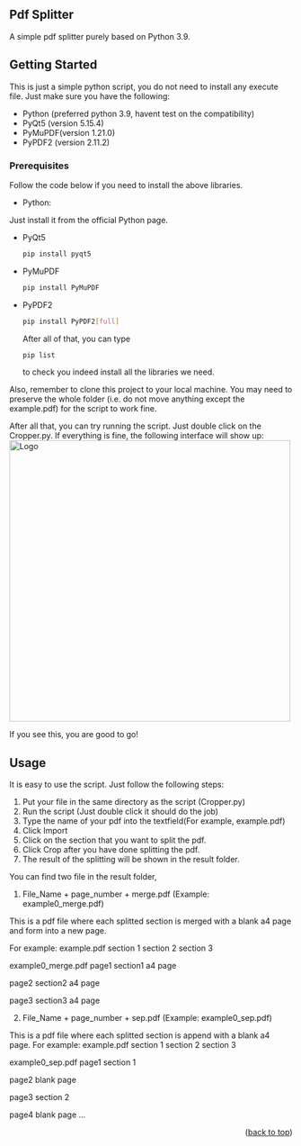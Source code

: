 <!-- Topic -->
## Pdf Splitter

A simple pdf splitter purely based on Python 3.9.

<!-- GETTING STARTED -->
## Getting Started

This is just a simple python script, you do not need to install any execute file. Just make sure you have the following:
* Python (preferred python 3.9, havent test on the compatibility)
* PyQt5  (version 5.15.4)
* PyMuPDF(version 1.21.0)
* PyPDF2 (version 2.11.2)

### Prerequisites

Follow the code below if you need to install the above libraries.
* Python:
 
 Just install it from the official Python page.
* PyQt5
  ```sh
  pip install pyqt5
  ```
* PyMuPDF
  ```sh
  pip install PyMuPDF
  ```
* PyPDF2
  ```sh
  pip install PyPDF2[full]
  ```
  
  After all of that, you can type 
    ```sh
  pip list
  ```
  to check you indeed install all the libraries we need.

Also, remember to clone this project to your local machine. You may need to preserve the whole folder (i.e. do not move anything except the example.pdf) for the script to work fine.

After all that, you can try running the script. Just double click on the Cropper.py. If everything is fine, the following interface will show up:
<img src="guide/guide1.jpg" alt="Logo" width="500" height="500">

If you see this, you are good to go!

<!-- USAGE EXAMPLES -->
## Usage

It is easy to use the script. Just follow the following steps:

1) Put your file in the same directory as the script (Cropper.py)
2) Run the script (Just double click it should do the job)
2) Type the name of your pdf into the textfield(For example, example.pdf)
3) Click Import
4) Click on the section that you want to split the pdf.
5) Click Crop after you have done splitting the pdf.
6) The result of the splitting will be shown in the result folder.

You can find two file in the result folder, 
1) File_Name + page_number + merge.pdf (Example: example0_merge.pdf)

This is a pdf file where each splitted section is merged with a blank a4 page and form into a new page.

For example: 
example.pdf
section 1
section 2
section 3

example0_merge.pdf
page1
section1
a4 page

page2
section2
a4 page

page3
section3
a4 page

2) File_Name + page_number + sep.pdf (Example: example0_sep.pdf)

This is a pdf file where each splitted section is append with a blank a4 page. 
For example: 
example.pdf
section 1
section 2
section 3

example0_sep.pdf
page1
section 1

page2
blank page

page3
section 2

page4
blank page
...



<p align="right">(<a href="#readme-top">back to top</a>)</p>
